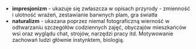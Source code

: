 - **impresjonizm** - ukazuje się zwłaszcza w opisach przyrody - zmienność i ulotność wrażeń, zestawianie barwnych plam, gra światła
- **naturalizm** - ukazana poprzez niemal fotograficzną wierność w odtwarzaniu szczegółów codziennych zajęć, obyczajów mieszkańców wsi oraz wyglądu chat, strojów, narzędzi pracy itd. Motywowanie zachowań ludzi głównie instynktem, biologią.